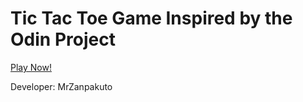 # Tic Tac Toe Game Inspired by the Odin Project

[Play Now!](https://mrzanpakuto.github.io/tic-tac-toe/)

Developer: MrZanpakuto